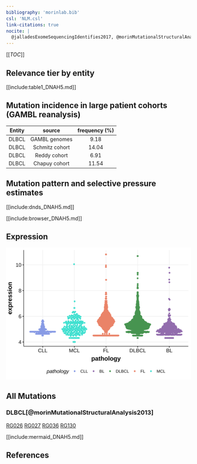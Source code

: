```yaml
---
bibliography: 'morinlab.bib'
csl: 'NLM.csl'
link-citations: true
nocite: |
  @jalladesExomeSequencingIdentifies2017, @morinMutationalStructuralAnalysis2013, 
---
```

[[_TOC_]]


## Relevance tier by entity

[[include:table1_DNAH5.md]]

## Mutation incidence in large patient cohorts (GAMBL reanalysis)

|Entity|source        |frequency (%)|
|:------:|:--------------:|:-------------:|
|DLBCL |GAMBL genomes | 9.18        |
|DLBCL |Schmitz cohort|14.04        |
|DLBCL |Reddy cohort  | 6.91        |
|DLBCL |Chapuy cohort |11.54        |

## Mutation pattern and selective pressure estimates

[[include:dnds_DNAH5.md]]




[[include:browser_DNAH5.md]]

## Expression
![](images/gene_expression/DNAH5_by_pathology.svg)
<!-- ORIGIN: morinMutationalStructuralAnalysis2013 -->
<!-- DLBCL: morinMutationalStructuralAnalysis2013 -->
<!-- MZL: jalladesExomeSequencingIdentifies2017 -->

## All Mutations

### DLBCL[@morinMutationalStructuralAnalysis2013]

[RG026](https://www.bcgsc.ca/downloads/morinlab/GAMBL/Morin_2013/RG026.html)
[RG027](https://www.bcgsc.ca/downloads/morinlab/GAMBL/Morin_2013/RG027.html)
[RG036](https://www.bcgsc.ca/downloads/morinlab/GAMBL/Morin_2013/RG036.html)
[RG130](https://www.bcgsc.ca/downloads/morinlab/GAMBL/Morin_2013/RG130.html)

[[include:mermaid_DNAH5.md]]

## References
